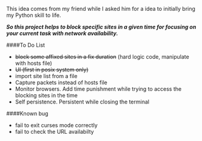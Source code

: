 This idea comes from my friend while I asked him for a idea to initially bring my Python skill to life.

___So this project helps to block specific sites in a given time for focusing on your current task with network availability.___

####To Do List
- ~~block some affixed sites in a fix duration~~ (hard logic code, manipulate with hosts file)
- ~~UI (first in posix system only)~~
- import site list from a file
- Capture packets instead of hosts file
- Monitor browsers. Add time punishment while trying to access the blocking sites in the time
- Self persistence. Persistent while closing the terminal
	
####Known bug
- fail to exit curses mode correctly
- fail to check the URL availabilty
